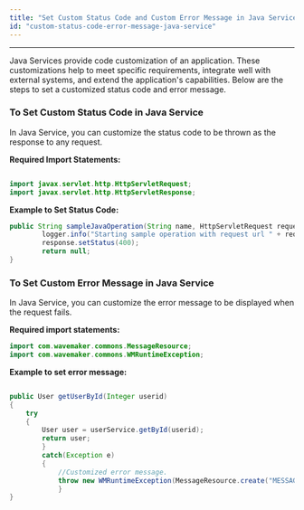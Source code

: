 ```yaml
---
title: "Set Custom Status Code and Custom Error Message in Java Service"
id: "custom-status-code-error-message-java-service"
---
```

---

Java Services provide code customization of an application. These customizations help to meet specific requirements, integrate well with external systems, and extend the application's capabilities. Below are the steps to set a customized status code and error message.

### To Set Custom Status Code in Java Service

In Java Service, you can customize the status code to be thrown as the response to any request.

**Required Import Statements:**

```Java

import javax.servlet.http.HttpServletRequest;
import javax.servlet.http.HttpServletResponse;

```

**Example to Set Status Code:**

```Java
public String sampleJavaOperation(String name, HttpServletRequest request, HttpServletResponse response) {
        logger.info("Starting sample operation with request url " + request.getRequestURL().toString());
        response.setStatus(400);
        return null;
}
```

### To Set Custom Error Message in Java Service

In Java Service, you can customize the error message to be displayed when the request fails.

**Required import statements:**

```Java
import com.wavemaker.commons.MessageResource; 
import com.wavemaker.commons.WMRuntimeException;

```

**Example to set error message:**

```Java

public User getUserById(Integer userid) 
{        
    try        
    {          
        User user = userService.getById(userid);         
        return user;                
        }        
        catch(Exception e)        
        {        
            //Customized error message.         
            throw new WMRuntimeException(MessageResource.create("MESSAGE_USER_NOT_FOUND"));        
            }     
}

```
